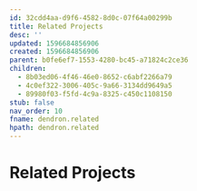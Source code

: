 ```yaml
---
id: 32cdd4aa-d9f6-4582-8d0c-07f64a00299b
title: Related Projects
desc: ''
updated: 1596684856906
created: 1596684856906
parent: b0fe6ef7-1553-4280-bc45-a71824c2ce36
children:
  - 8b03ed06-4f46-46e0-8652-c6abf2266a79
  - 4c0ef322-3006-405c-9a66-3134dd9649a5
  - 89980f03-f5fd-4c9a-8325-c450c1108150
stub: false
nav_order: 10
fname: dendron.related
hpath: dendron.related
---
```

# Related Projects
